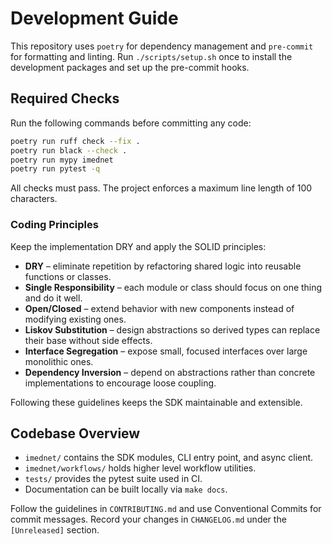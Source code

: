 # Development Guide

This repository uses `poetry` for dependency management and `pre-commit` for formatting and linting.
Run `./scripts/setup.sh` once to install the development packages and set up the pre-commit hooks.
## Required Checks
Run the following commands before committing any code:

```bash
poetry run ruff check --fix .
poetry run black --check .
poetry run mypy imednet
poetry run pytest -q
```

All checks must pass. The project enforces a maximum line length of 100 characters.

### Coding Principles
Keep the implementation DRY and apply the SOLID principles:

- **DRY** – eliminate repetition by refactoring shared logic into reusable
  functions or classes.
- **Single Responsibility** – each module or class should focus on one thing
  and do it well.
- **Open/Closed** – extend behavior with new components instead of modifying
  existing ones.
- **Liskov Substitution** – design abstractions so derived types can replace
  their base without side effects.
- **Interface Segregation** – expose small, focused interfaces over large
  monolithic ones.
- **Dependency Inversion** – depend on abstractions rather than concrete
  implementations to encourage loose coupling.

Following these guidelines keeps the SDK maintainable and extensible.

## Codebase Overview
- `imednet/` contains the SDK modules, CLI entry point, and async client.
- `imednet/workflows/` holds higher level workflow utilities.
- `tests/` provides the pytest suite used in CI.
- Documentation can be built locally via `make docs`.

Follow the guidelines in `CONTRIBUTING.md` and use Conventional Commits for commit messages.
Record your changes in `CHANGELOG.md` under the `[Unreleased]` section.

